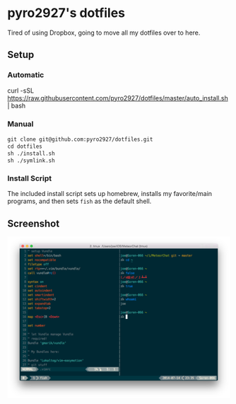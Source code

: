 # pyro2927's dotfiles

Tired of using Dropbox, going to move all my dotfiles over to here.

## Setup

### Automatic

   curl -sSL https://raw.githubusercontent.com/pyro2927/dotfiles/master/auto_install.sh | bash

### Manual

    git clone git@github.com:pyro2927/dotfiles.git
    cd dotfiles
    sh ./install.sh
    sh ./symlink.sh

### Install Script

The included install script sets up homebrew, installs my favorite/main programs, and then sets `fish` as the default shell.

## Screenshot

![](./terminal2.png)
